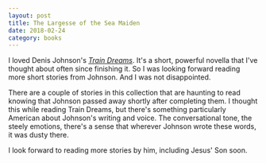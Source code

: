 ```yaml
---
layout: post
title: The Largesse of the Sea Maiden
date: 2018-02-24
category: books
---
```


I loved Denis Johnson's <em><a href="https://www.goodreads.com/review/show/2224137615?book_show_action=false&from_review_page=1">Train Dreams</a></em>. It's a short, powerful novella that I've thought about often since finishing it. So I was looking forward reading more short stories from Johnson. And I was not disappointed. 

There are a couple of stories in this collection that are haunting to read knowing that Johnson passed away shortly after completing them. I thought this while reading Train Dreams, but there's something particularly American about Johnson's writing and voice. The conversational tone, the steely emotions, there's a sense that wherever Johnson wrote these words, it was dusty there. 

I look forward to reading more stories by him, including Jesus' Son soon.